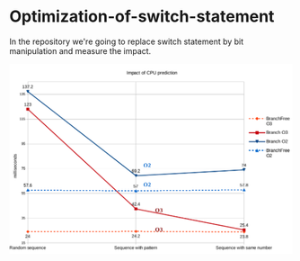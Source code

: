 # Optimization-of-switch-statement
In the repository we're going to replace switch statement by bit manipulation and measure the impact.

![](images/ImpactOfPredictions1.png)
